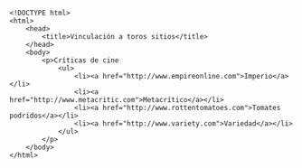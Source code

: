 <code>
&lt;!DOCTYPE html&gt;
&lt;html&gt;
    &lt;head&gt;
        &lt;title&gt;Vinculación a toros sitios&lt;/title&gt;
    &lt;/head&gt;
    &lt;body&gt;
        &lt;p&gt;Críticas de cine
            &lt;ul&gt;
                &lt;li&gt;&lt;a href="http://www.empireonline.com"&gt;Imperio&lt;/a&gt;&lt;/li&gt;
                &lt;li&gt;&lt;a href="http://www.metacritic.com"&gt;Metacrítico&lt;/a&gt;&lt;/li&gt;
                &lt;li&gt;&lt;a href="http://www.rottentomatoes.com"&gt;Tomates podridos&lt;/a&gt;&lt;/li&gt;
                &lt;li&gt;&lt;a href="http://www.variety.com"&gt;Variedad&lt;/a&gt;&lt;/li&gt;
            &lt;/ul&gt;
        &lt;/p&gt;
    &lt;/body&gt;
&lt;/html&gt;
</code>